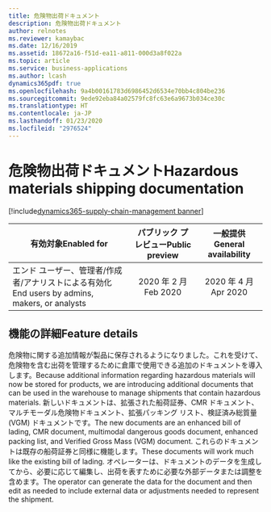 ```yaml
---
title: 危険物出荷ドキュメント
description: 危険物出荷ドキュメント
author: relnotes
ms.reviewer: kamaybac
ms.date: 12/16/2019
ms.assetid: 18672a16-f51d-ea11-a811-000d3a8f022a
ms.topic: article
ms.service: business-applications
ms.author: lcash
dynamics365pdf: true
ms.openlocfilehash: 9a4b00161783d6986452d6534e70bb4c804be236
ms.sourcegitcommit: 9ede92eba84a02579fc8fc63e6a9673b034ce30c
ms.translationtype: HT
ms.contentlocale: ja-JP
ms.lasthandoff: 01/23/2020
ms.locfileid: "2976524"
---
```

# <a name="hazardous-materials-shipping-documentation"></a><span data-ttu-id="76aef-103">危険物出荷ドキュメント</span><span class="sxs-lookup"><span data-stu-id="76aef-103">Hazardous materials shipping documentation</span></span>
[!include[dynamics365-supply-chain-management banner](../includes/dynamics365-supply-chain-management.md)]

| <span data-ttu-id="76aef-104">有効対象</span><span class="sxs-lookup"><span data-stu-id="76aef-104">Enabled for</span></span>    |  <span data-ttu-id="76aef-105">パブリック プレビュー</span><span class="sxs-lookup"><span data-stu-id="76aef-105">Public preview</span></span> | <span data-ttu-id="76aef-106">一般提供</span><span class="sxs-lookup"><span data-stu-id="76aef-106">General availability</span></span> | 
| ---------- | :----------: |:----------: |
|<span data-ttu-id="76aef-107">エンド ユーザー、管理者/作成者/アナリストによる有効化</span><span class="sxs-lookup"><span data-stu-id="76aef-107">End users by admins, makers, or analysts</span></span>|<span data-ttu-id="76aef-108">2020 年 2 月</span><span class="sxs-lookup"><span data-stu-id="76aef-108">Feb 2020</span></span>| <span data-ttu-id="76aef-109">2020 年 4 月</span><span class="sxs-lookup"><span data-stu-id="76aef-109">Apr 2020</span></span>|





## <a name="feature-details"></a><span data-ttu-id="76aef-110">機能の詳細</span><span class="sxs-lookup"><span data-stu-id="76aef-110">Feature details</span></span>
<!--feature detail start -->
<span data-ttu-id="76aef-111">危険物に関する追加情報が製品に保存されるようになりました。これを受けて、危険物を含む出荷を管理するために倉庫で使用できる追加のドキュメントを導入します。</span><span class="sxs-lookup"><span data-stu-id="76aef-111">Because additional information regarding hazardous materials will now be stored for products, we are introducing additional documents that can be used in the warehouse to manage shipments that contain hazardous materials.</span></span> <span data-ttu-id="76aef-112">新しいドキュメントは、拡張された船荷証券、CMR ドキュメント、マルチモーダル危険物ドキュメント、拡張パッキング リスト、検証済み総質量 (VGM) ドキュメントです。</span><span class="sxs-lookup"><span data-stu-id="76aef-112">The new documents are an enhanced bill of lading, CMR document, multimodal dangerous goods document, enhanced packing list, and Verified Gross Mass (VGM) document.</span></span> <span data-ttu-id="76aef-113">これらのドキュメントは既存の船荷証券と同様に機能します。</span><span class="sxs-lookup"><span data-stu-id="76aef-113">These documents will work much like the existing bill of lading.</span></span> <span data-ttu-id="76aef-114">オペレーターは、ドキュメントのデータを生成してから、必要に応じて編集し、出荷を表すために必要な外部データまたは調整を含めます。</span><span class="sxs-lookup"><span data-stu-id="76aef-114">The operator can generate the data for the document and then edit as needed to include external data or adjustments needed to represent the shipment.</span></span>

<!--![Multimodal dangerous goods](media/hazardous-materials-shipping-documentation-1.png "Multimodal dangerous goods")-->
<!--feature detail end -->









